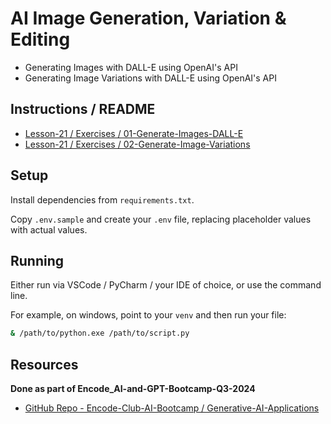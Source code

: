 # AI Image Generation, Variation & Editing

* Generating Images with DALL-E using OpenAI's API
* Generating Image Variations with DALL-E using OpenAI's API

## Instructions / README
* [Lesson-21 / Exercises / 01-Generate-Images-DALL-E](https://github.com/Encode-Club-AI-Bootcamp/Generative-AI-Applications/blob/main/Lesson-21/exercises/01-Generate-Images-DALL-E.md)
* [Lesson-21 / Exercises / 02-Generate-Image-Variations](https://github.com/Encode-Club-AI-Bootcamp/Generative-AI-Applications/blob/main/Lesson-21/exercises/02-Generate-Image-Variations.md)

## Setup

Install dependencies from `requirements.txt`.

Copy `.env.sample` and create your `.env` file, replacing placeholder values with actual values.

## Running
Either run via VSCode / PyCharm / your IDE of choice, or use the command line.

For example, on windows, point to your `venv` and then run your file:

```bash
& /path/to/python.exe /path/to/script.py
```

## Resources

**Done as part of Encode_AI-and-GPT-Bootcamp-Q3-2024**

* [GitHub Repo - Encode-Club-AI-Bootcamp / Generative-AI-Applications](https://github.com/Encode-Club-AI-Bootcamp/Generative-AI-Applications)
